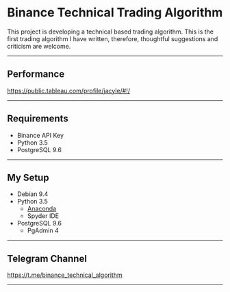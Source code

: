 # Binance Technical Trading Algorithm
This project is developing a technical based trading algorithm. This is the first trading algorithm I have written, therefore, thoughtful suggestions and criticism are welcome.  

---

## Performance

https://public.tableau.com/profile/jacyle/#!/

---

## Requirements

- Binance API Key
- Python 3.5
- PostgreSQL 9.6

---

## My Setup
- Debian 9.4
- Python 3.5
  - [Anaconda](https://conda.io/docs/user-guide/install/linux.html)
  - Spyder IDE
- PostgreSQL 9.6
  - PgAdmin 4
  
---

## Telegram Channel
https://t.me/binance_technical_algorithm

---
